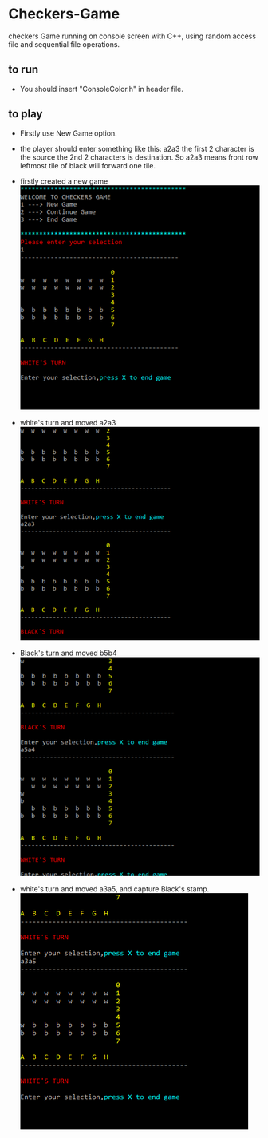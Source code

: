 # Checkers-Game
checkers Game running on console screen with C++, using random access file and sequential file operations.



## to run
- You should insert "ConsoleColor.h" in header file. 
## to play
- Firstly use New Game option.
- the player should enter something like this: a2a3 the first 2 character is the source the 2nd 2 characters is destination. So  a2a3 means front row leftmost tile of black will forward one tile.

- firstly created a new game
![first](1.png)

- white's turn and moved a2a3 
![second](2.png)

- Black's turn and moved b5b4 
![second](3.png)

- white's turn and moved a3a5, and capture Black's stamp. 
![second](4.png)